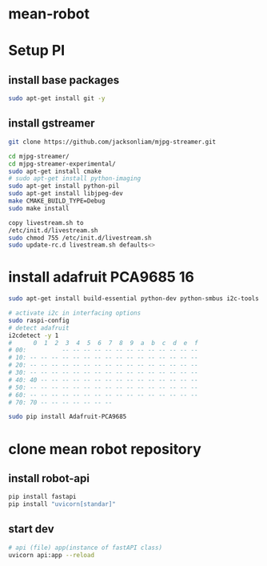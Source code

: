 # mean-robot
# Setup PI 

## install base packages 
```bash
sudo apt-get install git -y
```
## install gstreamer
```bash
git clone https://github.com/jacksonliam/mjpg-streamer.git

cd mjpg-streamer/
cd mjpg-streamer-experimental/
sudo apt-get install cmake
# sudo apt-get install python-imaging
sudo apt-get install python-pil
sudo apt-get install libjpeg-dev
make CMAKE_BUILD_TYPE=Debug
sudo make install

copy livestream.sh to
/etc/init.d/livestream.sh
sudo chmod 755 /etc/init.d/livestream.sh
sudo update-rc.d livestream.sh defaults<>
```


# install adafruit PCA9685 16 
```bash
sudo apt-get install build-essential python-dev python-smbus i2c-tools python-pip --yes

# activate i2c in interfacing options
sudo raspi-config
# detect adafruit
i2cdetect -y 1
#      0  1  2  3  4  5  6  7  8  9  a  b  c  d  e  f
# 00:          -- -- -- -- -- -- -- -- -- -- -- -- --
# 10: -- -- -- -- -- -- -- -- -- -- -- -- -- -- -- --
# 20: -- -- -- -- -- -- -- -- -- -- -- -- -- -- -- --
# 30: -- -- -- -- -- -- -- -- -- -- -- -- -- -- -- --
# 40: 40 -- -- -- -- -- -- -- -- -- -- -- -- -- -- --
# 50: -- -- -- -- -- -- -- -- -- -- -- -- -- -- -- --
# 60: -- -- -- -- -- -- -- -- -- -- -- -- -- -- -- --
# 70: 70 -- -- -- -- -- -- --

sudo pip install Adafruit-PCA9685
```

# clone mean robot repository

## install robot-api
```bash
pip install fastapi
pip install "uvicorn[standar]"

```
## start dev 

```bash
# api (file) app(instance of fastAPI class)
uvicorn api:app --reload
```